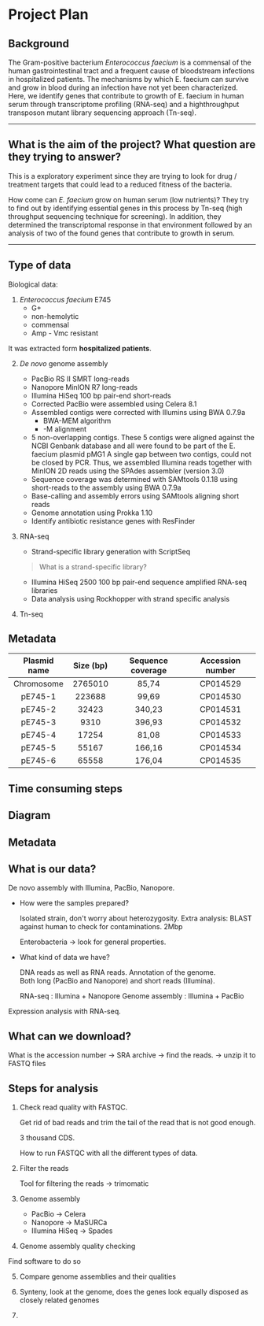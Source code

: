 # Project Plan

## Background

The Gram-positive bacterium *Enterococcus faecium* is a commensal of the human gastrointestinal tract and a frequent cause of bloodstream infections in hospitalized patients. The mechanisms by which E. faecium can survive and grow in blood during an infection have not yet been characterized. Here, we identify genes that contribute to growth of E. faecium in human serum through transcriptome profiling (RNA-seq) and a highthroughput transposon mutant library sequencing approach (Tn-seq).

---

## What is the aim of the project? What question are they trying to answer?

This is a exploratory experiment since they are trying to look for drug / treatment targets that could lead to a reduced fitness of the bacteria. 

How come can *E. faecium* grow on human serum (low nutrients)? They try to find out by identifying essential genes in this process by Tn-seq (high throughput sequencing technique for screening). In addition, they determined the transcriptomal response in that environment followed by an analysis of two of the found genes that contribute to growth in serum. 

---

## Type of data

Biological data:

1. *Enterococcus faecium* E745
    -  G+ 
    -  non-hemolytic
    -  commensal
    -  Amp - Vmc resistant

It was extracted form **hospitalized patients**. 

2. *De novo* genome assembly
    - PacBio RS II SMRT long-reads
    - Nanopore MinION R7 long-reads
    - Illumina HiSeq 100 bp pair-end short-reads
    * Corrected PacBio were assembled using Celera 8.1
    * Assembled contigs were corrected with Illumins using BWA 0.7.9a
        * BWA-MEM algorithm
        * -M alignment
    *  5 non-overlapping contigs. These 5 contigs were aligned against the NCBI Genbank database and all were found to be part of the E. faecium plasmid pMG1 A single gap between two contigs, could not be closed by PCR. Thus, we assembled Illumina reads together with MinION 2D reads using the SPAdes assembler (version 3.0)
    * Sequence coverage was  determined with SAMtools 0.1.18 using short-reads to the assembly using BWA 0.7.9a
    * Base-calling and assembly errors using SAMtools aligning short reads
    * Genome annotation using Prokka 1.10
    * Identify antibiotic resistance genes with ResFinder

3. RNA-seq
    - Strand-specific library generation with ScriptSeq
    > What is a strand-specific library?
    - Illumina HiSeq 2500 100 bp pair-end sequence amplified RNA-seq libraries
    * Data analysis using Rockhopper with strand specific analysis

4. Tn-seq

## Metadata

| Plasmid name | Size (bp) | Sequence coverage | Accession number |
|:------------:|:---------:|:-----------------:|:----------------:|
|  Chromosome  |  2765010  |       85,74       |     CP014529     |
|    pE745-1   |   223688  |       99,69       |     CP014530     |
|    pE745-2   |   32423   |       340,23      |     CP014531     |
|    pE745-3   |    9310   |       396,93      |     CP014532     |
|    pE745-4   |   17254   |       81,08       |     CP014533     |
|    pE745-5   |   55167   |       166,16      |     CP014534     |
|    pE745-6   |   65558   |       176,04      |     CP014535     |


## Time consuming steps

## Diagram

## Metadata


## What is our data?

De novo assembly with Illumina, PacBio, Nanopore. 

 - How were the samples prepared? 

    Isolated strain, don't worry about heterozygosity. Extra analysis: BLAST against human to check for contaminations. 2Mbp

    Enterobacteria -> look for general properties.

 - What kind of data we have?

    DNA reads as well as RNA reads. Annotation of the genome.  
    Both long (PacBio and Nanopore) and short reads (Illumina). 

    RNA-seq : Illumina + Nanopore
    Genome assembly : Illumina + PacBio 


Expression analysis with RNA-seq.

## What can we download?

What is the accession number -> SRA archive -> find the reads. -> unzip it to FASTQ files

## Steps for analysis

1. Check read quality with FASTQC. 
    
    Get rid of bad reads and trim the tail of the read that is not good enough.

    3 thousand CDS. 

    How to run FASTQC with all the different types of data. 

2. Filter the reads

    Tool for filtering the reads -> trimomatic

3. Genome assembly 

    - PacBio -> Celera
    - Nanopore -> MaSURCa
    - Illumina HiSeq -> Spades

4.  Genome assembly quality checking

Find software to do so 

5. Compare genome assemblies and their qualities 

6. Synteny, look at the genome, does the genes look equally disposed as closely related genomes
7. 


